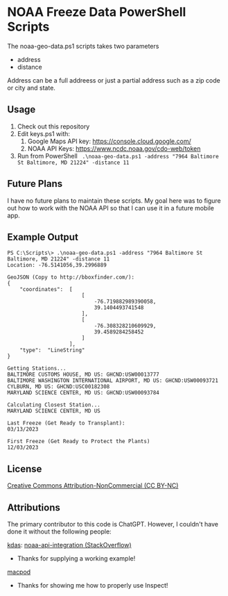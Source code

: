 # NOAA Freeze Data PowerShell Scripts

The noaa-geo-data.ps1 scripts takes two parameters

* address
* distance

Address can be a full addreess or just a partial address such as a zip code or city and state.

## Usage

1. Check out this repository
2. Edit keys.ps1 with:
   1. Google Maps API key: https://console.cloud.google.com/
   2. NOAA API Keys: https://www.ncdc.noaa.gov/cdo-web/token
3. Run from PowerShell
   ` .\noaa-geo-data.ps1 -address "7964 Baltimore St Baltimore, MD 21224" -distance 11`

## Future Plans

I have no future plans to maintain these scripts. My goal here was to figure out how to work with the NOAA API so that I can use it in a future mobile app.

## Example Output

```
PS C:\Scripts\> .\noaa-geo-data.ps1 -address "7964 Baltimore St Baltimore, MD 21224" -distance 11
Location: -76.5141056,39.2996889

GeoJSON (Copy to http://bboxfinder.com/):
{
    "coordinates":  [
                        [
                            -76.719882989390058,
                            39.1404493741548
                        ],
                        [
                            -76.308328210609929,
                            39.4589284258452
                        ]
                    ],
    "type":  "LineString"
}

Getting Stations...
BALTIMORE CUSTOMS HOUSE, MD US: GHCND:USW00013777
BALTIMORE WASHINGTON INTERNATIONAL AIRPORT, MD US: GHCND:USW00093721
CYLBURN, MD US: GHCND:USC00182308
MARYLAND SCIENCE CENTER, MD US: GHCND:USW00093784

Calculating Closest Station...
MARYLAND SCIENCE CENTER, MD US

Last Freeze (Get Ready to Transplant):
03/13/2023

First Freeze (Get Ready to Protect the Plants)
12/03/2023
```

## License

[Creative Commons Attribution-NonCommercial (CC BY-NC)](https://creativecommons.org/licenses/by-nc/4.0/)

## Attributions

The primary contributor to this code is ChatGPT. However, I couldn't have done it without the following people:

[kdas](https://https://stackoverflow.com/users/3645686/kdas): [noaa-api-integration (StackOverflow)](https://https://stackoverflow.com/questions/45854063/noaa-api-integration)

- Thanks for supplying a working example!

[macpod](https://https://macpod.net/contact.php)

- Thanks for showing me how to properly use Inspect!




